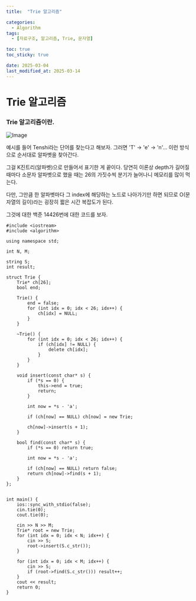 ```yaml
---
title:  "Trie 알고리즘" 

categories:
  - Algorithm
tags:
  - [자료구조, 알고리즘, Trie, 문자열]

toc: true
toc_sticky: true

date: 2025-03-04
last_modified_at: 2025-03-14
---
```



# Trie 알고리즘

### Trie 알고리즘이란. 

![Image](https://github.com/user-attachments/assets/eca13570-9cf5-4356-9abc-23e6cbf8c153)

예시를 들어 Tenshi라는 단어를 찾는다고 해보자. 그러면 'T' -> 'e' -> 'n'... 
이런 방식으로 순서대로 알파벳을 찾아간다. 

그걸 K진트리(알파벳)으로 만들어서 표기한 게 끝이다. 당연히 이론상 depth가 길어질 때마다 소문자 알파벳으로 했을 때는 26의 가짓수씩 분기가 늘어나니 메모리를 많이 먹는다. 

다만, 그만큼 한 알파벳마다 그 index에 해당하는 노드로 나아가기만 하면 되므로 O(문자열의 길이)라는 굉장히 짧은 시간 복잡도가 된다. 

그것에 대한 백준 14426번에 대한 코드를 보자. 


```
#include <iostream>
#include <algorithm>

using namespace std;

int N, M;

string S;
int result;

struct Trie {
	Trie* ch[26];
	bool end;

	Trie() {
		end = false;
		for (int idx = 0; idx < 26; idx++) {
			ch[idx] = NULL;
		}
	}

	~Trie() {
		for (int idx = 0; idx < 26; idx++) {
			if (ch[idx] != NULL) {
				delete ch[idx];
			}
		}
	}

	void insert(const char* s) {
		if (*s == 0) {
			this->end = true;
			return;
		}

		int now = *s - 'a';

		if (ch[now] == NULL) ch[now] = new Trie;

		ch[now]->insert(s + 1);
	}

	bool find(const char* s) {
		if (*s == 0) return true;

		int now = *s - 'a';

		if (ch[now] == NULL) return false;
		return ch[now]->find(s + 1);
	}
};


int main() {
	ios::sync_with_stdio(false);
	cin.tie(0);
	cout.tie(0);

	cin >> N >> M;
	Trie* root = new Trie;
	for (int idx = 0; idx < N; idx++) {
		cin >> S;
		root->insert(S.c_str());
	}

	for (int idx = 0; idx < M; idx++) {
		cin >> S;
		if (root->find(S.c_str())) result++;
	}
	cout << result;
	return 0;
}

```